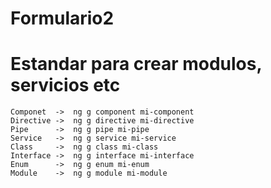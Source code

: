 # Formulario2


# Estandar para crear modulos, servicios etc
```
Componet  ->  ng g component mi-component
Directive ->  ng g directive mi-directive
Pipe      ->  ng g pipe mi-pipe
Service   ->  ng g service mi-service
Class     ->  ng g class mi-class
Interface ->  ng g interface mi-interface
Enum      ->  ng g enum mi-enum
Module    ->  ng g module mi-module
```
